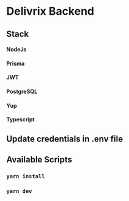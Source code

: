 # Delivrix Backend

## Stack

#### NodeJs

#### Prisma

#### JWT

#### PostgreSQL

#### Yup

#### Typescript

## Update credentials in .env file

## Available Scripts

### `yarn install`

### `yarn dev`
